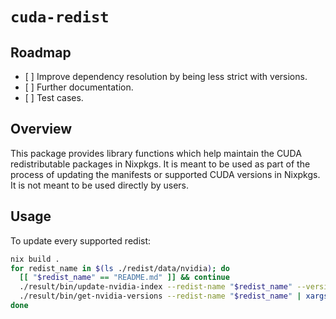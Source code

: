 # `cuda-redist`

## Roadmap

- \[ \] Improve dependency resolution by being less strict with versions.
- \[ \] Further documentation.
- \[ \] Test cases.

## Overview

This package provides library functions which help maintain the CUDA redistributable packages in Nixpkgs. It is meant to be used as part of the process of updating the manifests or supported CUDA versions in Nixpkgs. It is not meant to be used directly by users.

## Usage

To update every supported redist:

```bash
nix build .
for redist_name in $(ls ./redist/data/nvidia); do
  [[ "$redist_name" == "README.md" ]] && continue
  ./result/bin/update-nvidia-index --redist-name "$redist_name" --version all
  ./result/bin/get-nvidia-versions --redist-name "$redist_name" | xargs -P8 -I{} bash -c "./result/bin/update-custom-index --redist-name '$redist_name' --version {}"
done
```
